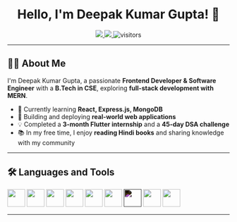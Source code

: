 <h1 align="center">Hello, I'm Deepak Kumar Gupta! 👋</h1>

<p align="center">
  <a href="https://www.linkedin.com/in/our-deepak/">
    <img src="https://img.shields.io/badge/LinkedIn-0077B5?style=for-the-badge&logo=linkedin&logoColor=white"/>
  </a>
  <a href="https://leetcode.com/u/our-deepak/">
    <img src="https://img.shields.io/badge/LeetCode-FFA116?style=for-the-badge&logo=leetcode&logoColor=white"/>
  </a>
<!--   <a href="https://your-portfolio-link.com/">
    <img src="https://img.shields.io/badge/Portfolio-000000?style=for-the-badge&logo=vercel&logoColor=white"/>
  </a> -->
  <img src="https://visitor-badge.laobi.icu/badge?page_id=our-deepak" alt="visitors"/>
</p>

---

## 👨‍💻 About Me
I'm Deepak Kumar Gupta, a passionate **Frontend Developer & Software Engineer** with a **B.Tech in CSE**, exploring **full-stack development with MERN**.  

- 🌱 Currently learning **React, Express.js, MongoDB**  
- 🔭 Building and deploying **real-world web applications**  
- 💡 Completed a **3-month Flutter internship** and a **45-day DSA challenge**  
- 📚 In my free time, I enjoy **reading Hindi books** and sharing knowledge with my community  

---

## 🛠️ Languages and Tools  
<p align="left">  
  <img src="https://cdn.jsdelivr.net/gh/devicons/devicon/icons/cplusplus/cplusplus-original.svg" width="40" height="40"/> 
  <img src="https://cdn.jsdelivr.net/gh/devicons/devicon/icons/html5/html5-original.svg" width="40" height="40"/>
  <img src="https://cdn.jsdelivr.net/gh/devicons/devicon/icons/css3/css3-original.svg" width="40" height="40"/> 
  <img src="https://cdn.jsdelivr.net/gh/devicons/devicon/icons/javascript/javascript-original.svg" width="40" height="40"/> 
  <img src="https://cdn.jsdelivr.net/gh/devicons/devicon/icons/react/react-original.svg" width="40" height="40"/> 
  <img src="https://cdn.jsdelivr.net/gh/devicons/devicon/icons/nodejs/nodejs-original.svg" width="40" height="40"/>
  <img src="https://cdn.jsdelivr.net/gh/devicons/devicon/icons/express/express-original.svg" width="40" height="40" style="filter: invert(100%);"/> 
  <img src="https://cdn.jsdelivr.net/gh/devicons/devicon/icons/mongodb/mongodb-original.svg" width="40" height="40"/> 
  <img src="https://cdn.jsdelivr.net/gh/devicons/devicon/icons/git/git-original.svg" width="40" height="40"/> 
</p>

---
